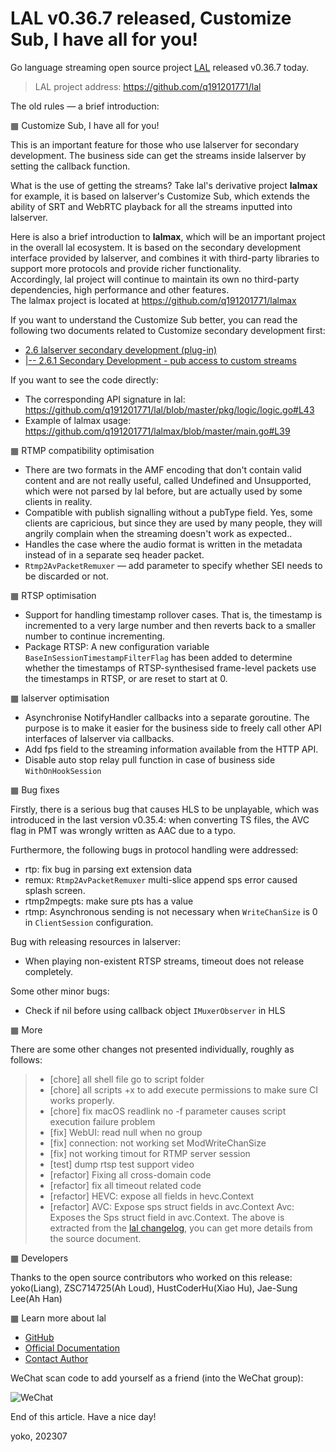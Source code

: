# LAL v0.36.7 released, Customize Sub, I have all for you!

Go language streaming open source project [LAL](https://github.com/q191201771/lal) released v0.36.7 today.

> LAL project address: https://github.com/q191201771/lal

The old rules — a brief introduction:

▦ Customize Sub, I have all for you!

This is an important feature for those who use lalserver for secondary development. The business side can get the streams inside lalserver by setting the callback function.

What is the use of getting the streams? Take lal's derivative project **lalmax** for example, it is based on lalserver's Customize Sub, which extends the ability of SRT and WebRTC playback for all the streams inputted into lalserver.

Here is also a brief introduction to **lalmax**, which will be an important project in the overall lal ecosystem. It is based on the secondary development interface provided by lalserver, and combines it with third-party libraries to support more protocols and provide richer functionality.  
Accordingly, lal project will continue to maintain its own no third-party dependencies, high performance and other features.  
The lalmax project is located at https://github.com/q191201771/lalmax

If you want to understand the Customize Sub better, you can read the following two documents related to Customize secondary development first:

- [2.6 lalserver secondary development (plug-in)](https://pengrl.com/#/customize)
- [|-- 2.6.1 Secondary Development - pub access to custom streams](https://pengrl.com/#/customize_pub)

If you want to see the code directly:

- The corresponding API signature in lal: https://github.com/q191201771/lal/blob/master/pkg/logic/logic.go#L43
- Example of lalmax usage: https://github.com/q191201771/lalmax/blob/master/main.go#L39

▦ RTMP compatibility optimisation

- There are two formats in the AMF encoding that don't contain valid content and are not really useful, called Undefined and Unsupported, which were not parsed by lal before, but are actually used by some clients in reality.
- Compatible with publish signalling without a pubType field. Yes, some clients are capricious, but since they are used by many people, they will angrily complain when the streaming doesn't work as expected..
- Handles the case where the audio format is written in the metadata instead of in a separate seq header packet.
- `Rtmp2AvPacketRemuxer` — add parameter to specify whether SEI needs to be discarded or not.

▦ RTSP optimisation

- Support for handling timestamp rollover cases. That is, the timestamp is incremented to a very large number and then reverts back to a smaller number to continue incrementing.
- Package RTSP: A new configuration variable `BaseInSessionTimestampFilterFlag` has been added to determine whether the timestamps of RTSP-synthesised frame-level packets use the timestamps in RTSP, or are reset to start at 0.

▦ lalserver optimisation

- Asynchronise NotifyHandler callbacks into a separate goroutine. The purpose is to make it easier for the business side to freely call other API interfaces of lalserver via callbacks.
- Add fps field to the streaming information available from the HTTP API.
- Disable auto stop relay pull function in case of business side `WithOnHookSession`

▦ Bug fixes

Firstly, there is a serious bug that causes HLS to be unplayable, which was introduced in the last version v0.35.4: when converting TS files, the AVC flag in PMT was wrongly written as AAC due to a typo.

Furthermore, the following bugs in protocol handling were addressed:

- rtp: fix bug in parsing ext extension data
- remux: `Rtmp2AvPacketRemuxer` multi-slice append sps error caused splash screen.
- rtmp2mpegts: make sure pts has a value
- rtmp: Asynchronous sending is not necessary when `WriteChanSize` is 0 in `ClientSession` configuration.

Bug with releasing resources in lalserver:

- When playing non-existent RTSP streams, timeout does not release completely.

Some other minor bugs:

- Check if nil before using callback object `IMuxerObserver` in HLS

▦ More

There are some other changes not presented individually, roughly as follows:

> - [chore] all shell file go to script folder
> - [chore] all scripts +x to add execute permissions to make sure CI works properly.
> - [chore] fix macOS readlink no -f parameter causes script execution failure problem
> - [fix] WebUI: read null when no group
> - [fix] connection: not working set ModWriteChanSize
> - [fix] not working timout for RTMP server session
> - [test] dump rtsp test support video
> - [refactor] Fixing all cross-domain code
> - [refactor] fix all timeout related code
> - [refactor] HEVC: expose all fields in hevc.Context
> - [refactor] AVC: Expose sps struct fields in avc.Context
> Avc: Exposes the Sps struct field in avc.Context.
> The above is extracted from the [lal changelog](https://pengrl.com/lal/#/CHANGELOG), you can get more details from the source document.

▦ Developers

Thanks to the open source contributors who worked on this release: yoko(Liang), ZSC714725(Ah Loud), HustCoderHu(Xiao Hu), Jae-Sung Lee(Ah Han)

▦ Learn more about lal

- [GitHub](https://github.com/q191201771/lal)
- [Official Documentation](https://pengrl.com/lal)
- [Contact Author](https://pengrl.com/lal/#/Author)

WeChat scan code to add yourself as a friend (into the WeChat group):

![WeChat](https://pengrl.com/images/yoko_vx.jpeg?date=2304)

End of this article. Have a nice day!

yoko, 202307
